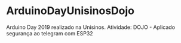 # ArduinoDayUnisinosDojo
Arduino Day 2019 realizado na Unisinos. Atividade: DOJO - Aplicado segurança ao telegram com ESP32
